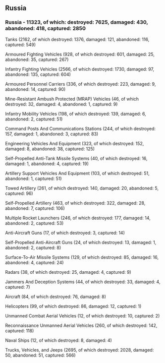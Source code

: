 
 
 ## Russia
 
 ### Russia - 11323, of which: destroyed: 7625, damaged: 430, abandoned: 418, captured: 2850

 

 

 Tanks (2162, of which destroyed: 1376, damaged: 121, abandoned: 116, captured: 549)

 Armoured Fighting Vehicles (928, of which destroyed: 601, damaged: 25, abandoned: 35, captured: 267)

 Infantry Fighting Vehicles (2566, of which destroyed: 1730, damaged: 97, abandoned: 135, captured: 604)

 Armoured Personnel Carriers (336, of which destroyed: 223, damaged: 9, abandoned: 14, captured: 90)

 Mine-Resistant Ambush Protected (MRAP) Vehicles (46, of which destroyed: 32, damaged: 4, abandoned: 1, captured: 9)

 Infantry Mobility Vehicles (198, of which destroyed: 139, damaged: 6, abandoned: 2, captured: 51)

 Command Posts And Communications Stations (244, of which destroyed: 157, damaged: 1, abandoned: 3, captured: 83)

 Engineering Vehicles And Equipment (323, of which destroyed: 152, damaged: 8, abandoned: 38, captured: 125)

 Self-Propelled Anti-Tank Missile Systems (40, of which destroyed: 16, damaged: 1, abandoned: 4, captured: 19)

 Artillery Support Vehicles And Equipment (103, of which destroyed: 51, abandoned: 1, captured: 51)

 Towed Artillery (261, of which destroyed: 140, damaged: 20, abandoned: 5, captured: 96)

 Self-Propelled Artillery (463, of which destroyed: 322, damaged: 28, abandoned: 7, captured: 106)

 Multiple Rocket Launchers (246, of which destroyed: 177, damaged: 14, abandoned: 2, captured: 53)

 Anti-Aircraft Guns (17, of which destroyed: 3, captured: 14)

 Self-Propelled Anti-Aircraft Guns (24, of which destroyed: 13, damaged: 1, abandoned: 2, captured: 8)

 Surface-To-Air Missile Systems (129, of which destroyed: 85, damaged: 16, abandoned: 4, captured: 24)

 Radars (38, of which destroyed: 25, damaged: 4, captured: 9)

 Jammers And Deception Systems (44, of which destroyed: 33, damaged: 4, captured: 7)

 Aircraft (84, of which destroyed: 76, damaged: 8)

 Helicopters (99, of which destroyed: 86, damaged: 12, captured: 1)

 Unmanned Combat Aerial Vehicles (12, of which destroyed: 10, captured: 2)

 Reconnaissance Unmanned Aerial Vehicles (260, of which destroyed: 142, captured: 118)

 Naval Ships (12, of which destroyed: 8, damaged: 4)

 Trucks, Vehicles, and Jeeps (2695, of which destroyed: 2028, damaged: 50, abandoned: 51, captured: 566)

